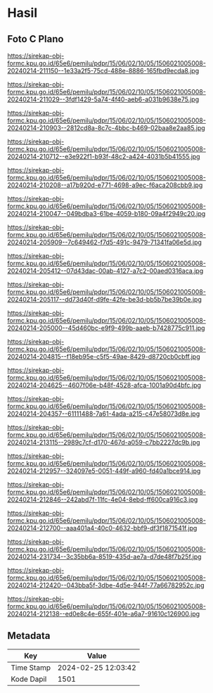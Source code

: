 # Hasil

## Foto C Plano

https://sirekap-obj-formc.kpu.go.id/65e6/pemilu/pdpr/15/06/02/10/05/1506021005008-20240214-211150--1e33a2f5-75cd-488e-8886-165fbd9ecda8.jpg

https://sirekap-obj-formc.kpu.go.id/65e6/pemilu/pdpr/15/06/02/10/05/1506021005008-20240214-211029--3fdf1429-5a74-4f40-aeb6-a031b9638e75.jpg

https://sirekap-obj-formc.kpu.go.id/65e6/pemilu/pdpr/15/06/02/10/05/1506021005008-20240214-210903--2812cd8a-8c7c-4bbc-b469-02baa8e2aa85.jpg

https://sirekap-obj-formc.kpu.go.id/65e6/pemilu/pdpr/15/06/02/10/05/1506021005008-20240214-210712--e3e922f1-b93f-48c2-a424-4031b5b41555.jpg

https://sirekap-obj-formc.kpu.go.id/65e6/pemilu/pdpr/15/06/02/10/05/1506021005008-20240214-210208--a17b920d-e771-4698-a9ec-f6aca208cbb9.jpg

https://sirekap-obj-formc.kpu.go.id/65e6/pemilu/pdpr/15/06/02/10/05/1506021005008-20240214-210047--049bdba3-61be-4059-b180-09a4f2949c20.jpg

https://sirekap-obj-formc.kpu.go.id/65e6/pemilu/pdpr/15/06/02/10/05/1506021005008-20240214-205909--7c649462-f7d5-491c-9479-71341fa06e5d.jpg

https://sirekap-obj-formc.kpu.go.id/65e6/pemilu/pdpr/15/06/02/10/05/1506021005008-20240214-205412--07d43dac-00ab-4127-a7c2-00aed0316aca.jpg

https://sirekap-obj-formc.kpu.go.id/65e6/pemilu/pdpr/15/06/02/10/05/1506021005008-20240214-205117--dd73d40f-d9fe-42fe-be3d-bb5b7be39b0e.jpg

https://sirekap-obj-formc.kpu.go.id/65e6/pemilu/pdpr/15/06/02/10/05/1506021005008-20240214-205000--45d460bc-e9f9-499b-aaeb-b7428775c911.jpg

https://sirekap-obj-formc.kpu.go.id/65e6/pemilu/pdpr/15/06/02/10/05/1506021005008-20240214-204815--f18eb95e-c5f5-49ae-8429-d8720cb0cbff.jpg

https://sirekap-obj-formc.kpu.go.id/65e6/pemilu/pdpr/15/06/02/10/05/1506021005008-20240214-204625--4607f06e-b48f-4528-afca-1001a90d4bfc.jpg

https://sirekap-obj-formc.kpu.go.id/65e6/pemilu/pdpr/15/06/02/10/05/1506021005008-20240214-204357--61111488-7a61-4ada-a215-c47e58073d8e.jpg

https://sirekap-obj-formc.kpu.go.id/65e6/pemilu/pdpr/15/06/02/10/05/1506021005008-20240214-213115--2989c7cf-d170-467d-a059-c7bb2227dc9b.jpg

https://sirekap-obj-formc.kpu.go.id/65e6/pemilu/pdpr/15/06/02/10/05/1506021005008-20240214-212957--324097e5-0051-449f-a960-fd40a1bce914.jpg

https://sirekap-obj-formc.kpu.go.id/65e6/pemilu/pdpr/15/06/02/10/05/1506021005008-20240214-212846--242abd7f-11fc-4e04-8ebd-ff600ca916c3.jpg

https://sirekap-obj-formc.kpu.go.id/65e6/pemilu/pdpr/15/06/02/10/05/1506021005008-20240214-212700--aaa401a4-40c0-4632-bbf9-df3f1871541f.jpg

https://sirekap-obj-formc.kpu.go.id/65e6/pemilu/pdpr/15/06/02/10/05/1506021005008-20240214-231734--3c35bb6a-8519-435d-ae7a-d7de48f7b25f.jpg

https://sirekap-obj-formc.kpu.go.id/65e6/pemilu/pdpr/15/06/02/10/05/1506021005008-20240214-212420--043bba5f-3dbe-4d5e-944f-77a66782952c.jpg

https://sirekap-obj-formc.kpu.go.id/65e6/pemilu/pdpr/15/06/02/10/05/1506021005008-20240214-212138--ed0e8c4e-655f-401e-a6a7-91610c126900.jpg


## Metadata

| Key        | Value               |
| ---------- | ------------------- |
| Time Stamp | 2024-02-25 12:03:42 |
| Kode Dapil | 1501                |



